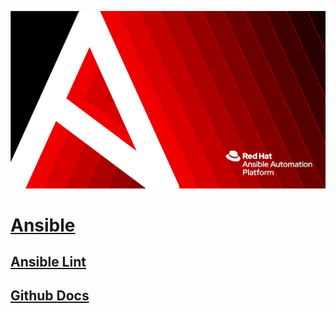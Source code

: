 ![inage alt](https://github.com/josh-butler93/ansible/blob/986c18c1cafca3a942c707745b99d0e8e39e77e8/Setup/ansible.png)
# [Ansible](https://docs.ansible.com/ansible/latest/playbook_guide/playbooks_intro.html#ansible-pull)
## [Ansible Lint](https://ansible.readthedocs.io/projects/lint/)
## [Github Docs](https://docs.github.com/en/get-started/writing-on-github/getting-started-with-writing-and-formatting-on-github/basic-writing-and-formatting-syntax)
